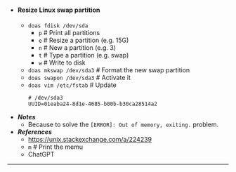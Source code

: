 - #### Resize Linux swap partition
    - `doas fdisk /dev/sda`
        - `p` # Print all partitions
        - `e` # Resize a partition (e.g. 15G)
        - `n` # New a partition (e.g. 3)
        - `t` # Type a partition (e.g. swap)
        - `w` # Write to disk
    - `doas mkswap /dev/sda3` # Format the new swap partition
    - `doas swapon /dev/sda3`  # Activate it
    - `doas vim /etc/fstab` # Update
      ```
      # /dev/sda3
      UUID=01eaba24-8d1e-4685-b00b-b30ca28514a2
      ```
- ***Notes***
    - Because to solve the `[ERROR]: Out of memory, exiting.` problem. 
- ***References***
    - https://unix.stackexchange.com/a/224239
    - `m` # Print the memu
    - ChatGPT
- ---
